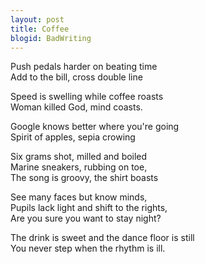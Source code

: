 ```yaml
---
layout: post
title: Coffee
blogid: BadWriting
---
```


Push pedals harder on beating time  
Add to the bill, cross double line  
  
Speed is swelling while coffee roasts  
Woman killed God, mind coasts.  
  
Google knows better where you're going  
Spirit of apples, sepia crowing  
  
Six grams shot, milled and boiled  
Marine sneakers, rubbing on toe,  
The song is groovy, the shirt boasts  
  
See many faces but know minds,  
Pupils lack light and shift to the rights,  
Are you sure you want to stay night?  
  
The drink is sweet and the dance floor is still  
You never step when the rhythm is ill.  
  
